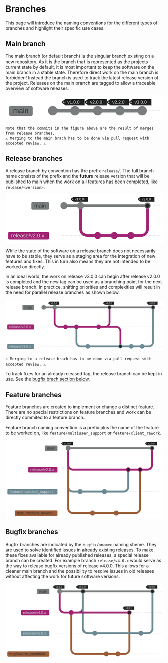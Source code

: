 # Branches

This page will introduce the naming conventions for the different types of branches and highlight their specific use cases.

## Main branch

The main branch (or default branch) is the singular branch existing on a new repository.
As it is the branch that is represented as the projects current state by default, it is most important to keep the software on the main branch in a stable state. Therefore direct work on the main branch is forbidden! Instead the branch is used to track the latest release version of the project.
Releases on the main branch are tagged to allow a traceable overview of software releases.

![image](images/main.svg)

    Note that the commits in the figure above are the result of merges from release branches.
    ⚠️ Merging to the main brach has to be done via pull request with accepted review. ⚠️

## Release branches

A release branch by convention has the prefix `release/`. The full branch name consists of the prefix and the **future** release version that will be published to main when the work on all features has been completed, like `release/<version>`.

![image](images/release.svg)

While the state of the software on a release branch does not necessarily have to be stable, they serve as a staging area for the integration of new features and fixes. This in turn also means they are not intended to be worked on directly.

In an ideal world, the work on release v3.0.0 can begin after release v2.0.0 is completed and the new tag can be used as a branching point for the next release branch. In practice, shifting priorities and complexities will result in the need for parallel release branches as shown below.

![image](images/release_adv.svg)

    ⚠️ Merging to a release brach has to be done via pull request with accepted review. ⚠️

To track fixes for an already released tag, the release branch can be kept in use. See the [bugfix brach section below](#bugfix-branches).

## Feature branches

Feature branches are created to implement or change a distinct feature. There are no special restrictions on feature branches and work can be directly commited to a feature branch.

Feature branch naming convention is a prefix plus the name of the feature to be worked on, like `feature/multiuser_support` or `feature/client_rework`.

![image](images/feature.svg)

## Bugfix branches

Bugfix branches are indicated by the `bugfix/<name>` naming sheme. They are used to solve identified issues in already existing releases.
To make these fixes available for already published releases, a special release branch can be created. For example branch `release/v4.0.x` would serve as the way to release bugfix versions of release v4.0.0.
This allows for a cleaner main branch and the possibility to resolve issues in old releases without affecting the work for future software versions.

![image](images/bugfix.svg)
